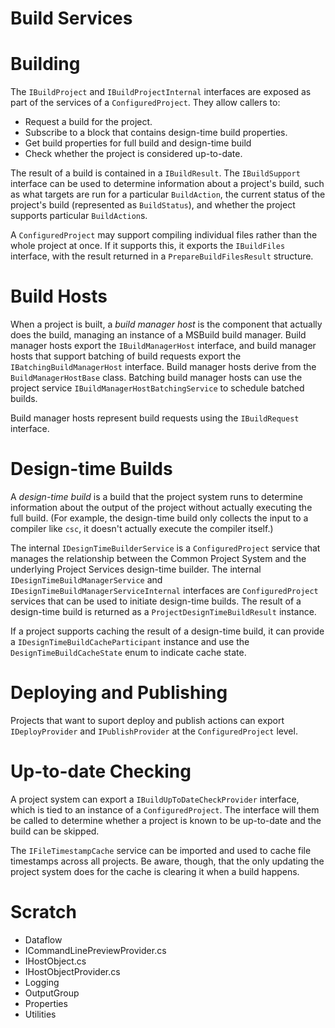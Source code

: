 Build Services
==============

# Building

The `IBuildProject` and `IBuildProjectInternal` interfaces are exposed as part of the services of a `ConfiguredProject`. They allow callers to:

* Request a build for the project.
* Subscribe to a block that contains design-time build properties.
* Get build properties for full build and design-time build
* Check whether the project is considered up-to-date.

The result of a build is contained in a `IBuildResult`. The `IBuildSupport` interface can be used to determine information about a project's build, such as what targets are run for a particular `BuildAction`, the current status of the project's build (represented as `BuildStatus`), and whether the project supports particular `BuildAction`s.

A `ConfiguredProject` may support compiling individual files rather than the whole project at once. If it supports this, it exports the `IBuildFiles` interface, with the result returned in a `PrepareBuildFilesResult` structure.

# Build Hosts

When a project is built, a _build manager host_ is the component that actually does the build, managing an instance of a MSBuild build manager. Build manager hosts export the `IBuildManagerHost` interface, and build manager hosts that support batching of build requests export the `IBatchingBuildManagerHost` interface. Build manager hosts derive from the `BuildManagerHostBase` class. Batching build manager hosts can use the project service `IBuildManagerHostBatchingService` to schedule batched builds.

Build manager hosts represent build requests using the `IBuildRequest` interface.

# Design-time Builds

A _design-time build_ is a build that the project system runs to determine information about the output of the project without actually executing the full build. (For example, the design-time build only collects the input to a compiler like `csc`, it doesn't actually execute the compiler itself.)

The internal `IDesignTimeBuilderService` is a `ConfiguredProject` service that manages the relationship between the Common Project System and the underlying Project Services design-time builder. The internal `IDesignTimeBuildManagerService` and `IDesignTimeBuildManagerServiceInternal` interfaces are `ConfiguredProject` services that can be used to initiate design-time builds. The result of a design-time build is returned as a `ProjectDesignTimeBuildResult` instance. 

If a project supports caching the result of a design-time build, it can provide a `IDesignTimeBuildCacheParticipant` instance and use the `DesignTimeBuildCacheState` enum to indicate cache state.

# Deploying and Publishing

Projects that want to suport deploy and publish actions can export `IDeployProvider` and `IPublishProvider` at the `ConfiguredProject` level.

# Up-to-date Checking

A project system can export a `IBuildUpToDateCheckProvider` interface, which is tied to an instance of a `ConfiguredProject`. The interface will them be called to determine whether a project is known to be up-to-date and the build can be skipped.

The `IFileTimestampCache` service can be imported and used to cache file timestamps across all projects. Be aware, though, that the only updating the project system does for the cache is clearing it when a build happens.

# Scratch

* Dataflow
* ICommandLinePreviewProvider.cs
* IHostObject.cs
* IHostObjectProvider.cs
* Logging
* OutputGroup
* Properties
* Utilities

